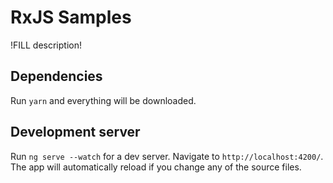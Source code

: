 # RxJS Samples

!FILL description!

## Dependencies

Run `yarn` and everything will be downloaded.

## Development server

Run `ng serve --watch` for a dev server. Navigate to `http://localhost:4200/`. The app will automatically reload if you change any of the source files.


